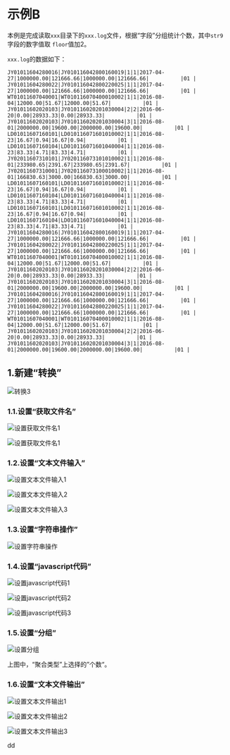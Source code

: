 示例B
================================================================================
本例是完成读取`xxx`目录下的`xxx.log`文件，根据“字段”分组统计个数，其中`str9`字段的数字值取
`floor`值加2。

`xxx.log`的数据如下：
```
JY01011604280016|JY010116042800160019|1|1|2017-04-27|1000000.00|121666.66|1000000.00|121666.66|          |01 |
JY01011604280022|JY010116042800220025|1|1|2017-04-27|1000000.00|121666.66|1000000.00|121666.66|          |01 |
WT01011607040001|WT010116070400010002|1|1|2016-08-04|12000.00|51.67|12000.00|51.67|          |01 |
JY01011602020103|JY010116020201030004|2|2|2016-06-20|0.00|28933.33|0.00|28933.33|          |01 |
JY01011602020103|JY010116020201030004|3|1|2016-08-01|2000000.00|19600.00|2000000.00|19600.00|          |01 |
LD01011607160101|LD010116071601010002|1|1|2016-08-23|16.67|0.94|16.67|0.94|          |01 |
LD01011607160104|LD010116071601040004|1|1|2016-08-23|83.33|4.71|83.33|4.71|          |01 |
JY02011607310101|JY020116073101010002|1|1|2016-08-01|233980.65|2391.67|233980.65|2391.67|          |01 |
JY02011607310001|JY020116073100010002|1|1|2016-08-01|166830.63|3000.00|166830.63|3000.00|          |01 |
LD01011607160101|LD010116071601010002|1|1|2016-08-23|16.67|0.94|16.67|0.94|          |01 |
LD01011607160104|LD010116071601040004|1|1|2016-08-23|83.33|4.71|83.33|4.71|          |01 |
LD01011607160101|LD010116071601010002|1|1|2016-08-23|16.67|0.94|16.67|0.94|          |01 |
LD01011607160104|LD010116071601040004|1|1|2016-08-23|83.33|4.71|83.33|4.71|          |01 |
JY01011604280016|JY010116042800160019|1|1|2017-04-27|1000000.00|121666.66|1000000.00|121666.66|          |01 |
JY01011604280022|JY010116042800220025|1|1|2017-04-27|1000000.00|121666.66|1000000.00|121666.66|          |01 |
WT01011607040001|WT010116070400010002|1|1|2016-08-04|12000.00|51.67|12000.00|51.67|          |01 |
JY01011602020103|JY010116020201030004|2|2|2016-06-20|0.00|28933.33|0.00|28933.33|          |01 |
JY01011602020103|JY010116020201030004|3|1|2016-08-01|2000000.00|19600.00|2000000.00|19600.00|          |01 |
JY01011604280016|JY010116042800160019|1|1|2017-04-27|1000000.00|121666.66|1000000.00|121666.66|          |01 |
JY01011604280022|JY010116042800220025|1|1|2017-04-27|1000000.00|121666.66|1000000.00|121666.66|          |01 |
WT01011607040001|WT010116070400010002|1|1|2016-08-04|12000.00|51.67|12000.00|51.67|          |01 |
JY01011602020103|JY010116020201030004|2|2|2016-06-20|0.00|28933.33|0.00|28933.33|          |01 |
JY01011602020103|JY010116020201030004|3|1|2016-08-01|2000000.00|19600.00|2000000.00|19600.00|          |01 |
```

## 1.新建“转换”

![转换3](img/22.png)

### 1.1.设置“获取文件名”

![设置获取文件名1](img/23.png)

![设置获取文件名1](img/24.png)

### 1.2.设置“文本文件输入”

![设置文本文件输入1](img/25.png)

![设置文本文件输入2](img/26.png)

![设置文本文件输入3](img/27.png)

### 1.3.设置“字符串操作”

![设置字符串操作](img/28.png)

### 1.4.设置“javascript代码”

![设置javascript代码1](img/29.png)

![设置javascript代码2](img/30.png)

![设置javascript代码3](img/31.png)

### 1.5.设置“分组”

![设置分组](img/32.png)

上图中，“聚合类型”上选择的”个数“。

### 1.6.设置“文本文件输出”

![设置文本文件输出1](img/33.png)

![设置文本文件输出2](img/34.png)

![设置文本文件输出3](img/35.png)




































dd
